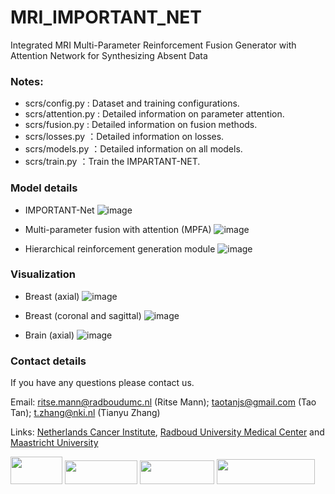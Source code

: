 # MRI_IMPORTANT_NET
Integrated MRI Multi-Parameter Reinforcement Fusion Generator with Attention Network for Synthesizing Absent Data

### Notes: 

* scrs/config.py : Dataset and training configurations.
* scrs/attention.py : Detailed information on parameter attention.
* scrs/fusion.py : Detailed information on fusion methods.
* scrs/losses.py ：Detailed information on losses.
* scrs/models.py ：Detailed information on all models.
* scrs/train.py ：Train the IMPARTANT-NET.

### Model details
* IMPORTANT-Net
![image](https://github.com/Netherlands-Cancer-Institute/MRI_IMPORTANT_NET/blob/main/figs/IMPORTANT-Net.png)

* Multi-parameter fusion with attention (MPFA)
![image](https://github.com/Netherlands-Cancer-Institute/MRI_IMPORTANT_NET/blob/main/figs/Multi-parameter_attention.png)

* Hierarchical reinforcement generation module
![image](https://github.com/Netherlands-Cancer-Institute/MRI_IMPORTANT_NET/blob/main/figs/Hierarchical_reinforcement_generation_module.png)

### Visualization
* Breast (axial)
![image](https://github.com/Netherlands-Cancer-Institute/MRI_IMPORTANT_NET/blob/main/figs/vis_axial.png)

* Breast (coronal and sagittal)
![image](https://github.com/Netherlands-Cancer-Institute/MRI_IMPORTANT_NET/blob/main/figs/vis_coronal_sagittal.png)

* Brain (axial)
![image](https://github.com/Netherlands-Cancer-Institute/MRI_IMPORTANT_NET/blob/main/figs/vis_axial_brain.png)

### Contact details
If you have any questions please contact us. 

Email: ritse.mann@radboudumc.nl (Ritse Mann); taotanjs@gmail.com (Tao Tan); t.zhang@nki.nl (Tianyu Zhang)

Links: [Netherlands Cancer Institute](https://www.nki.nl/), [Radboud University Medical Center](https://www.radboudumc.nl/en/patient-care) and [Maastricht University](https://www.maastrichtuniversity.nl/nl)

<img src="https://github.com/Netherlands-Cancer-Institute/Multimodal_attention_DeepLearning/blob/main/Figures/NKI.png" width="83.49" height="43.56"/> <img src="https://github.com/Netherlands-Cancer-Institute/Multimodal_attention_DeepLearning/blob/main/Figures/RadboudUMC.png" width="115.5" height="37.29"/> <img src="https://github.com/Netherlands-Cancer-Institute/RadioLOGIC_NLP/blob/main/Figure/Maastricht.png" width="118.8" height="37.422"/>  <img src="https://github.com/Netherlands-Cancer-Institute/Multimodal_attention_DeepLearning/blob/main/Figures/MacaoPolytechnicUniversity.png" width="157.5" height="39.2"/> 

